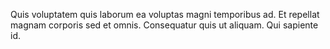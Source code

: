 Quis voluptatem quis laborum ea voluptas magni temporibus ad.
Et repellat magnam corporis sed et omnis.
Consequatur quis ut aliquam.
Qui sapiente id.